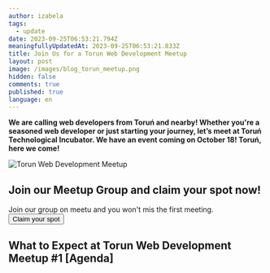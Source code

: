 ```yaml
---
author: izabela
tags:
  - update
date: 2023-09-25T06:53:21.794Z
meaningfullyUpdatedAt: 2023-09-25T06:53:21.833Z
title: Join Us for a Torun Web Development Meetup
layout: post
image: /images/blog_torun_meetup.png
hidden: false
comments: true
published: true
language: en
---
```

**We are calling web developers from Toruń and nearby! Whether you're a seasoned web developer or just starting your journey, let’s meet at Toruń Technological Incubator. We have an event coming on October 18! Toruń, here we come!**

<div class="image"><img src="/images/blog_torun_meetup.png" alt="Torun Web Development Meetup" title="Torun Web Development Meetup"  /> </div>

<div class='block-button'><h2>Join our Meetup Group and claim your spot now!</h2><div>Join our group on meetu and you won't mis the first meeting.</div><a href="https://www.meetup.com/toru%C5%84-web-development/events/295971160/"><button>Claim your spot</button></a></div>

## What to Expect at Torun Web Development Meetup #1 \[Agenda]